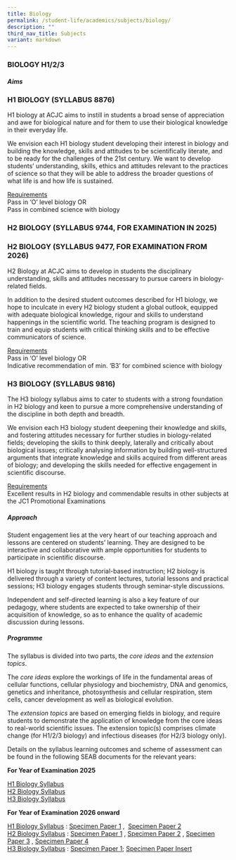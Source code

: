 ```yaml
---
title: Biology
permalink: /student-life/academics/subjects/biology/
description: ""
third_nav_title: Subjects
variant: markdown
---
```

### BIOLOGY H1/2/3

##### Aims

### H1 BIOLOGY (SYLLABUS 8876)


H1 biology at ACJC aims to instill in students a broad sense of appreciation and awe for biological nature and for them to use their biological knowledge in their everyday life.  

  
We envision each H1 biology student developing their interest in biology and building the knowledge, skills and attitudes to be scientifically literate, and to be ready for the challenges of the 21st&nbsp;century. We want to develop students’ understanding, skills, ethics and attitudes relevant to the practices of science so that they will be able to address the broader questions of what life is and how life is sustained.

  
<u>Requirements</u><br>
Pass in ‘O’ level biology OR <br>
Pass in combined science with biology


### H2 BIOLOGY (SYLLABUS 9744, FOR EXAMINATION IN 2025)
### H2 BIOLOGY (SYLLABUS 9477, FOR EXAMINATION FROM 2026)


H2 Biology at ACJC aims to develop in students the disciplinary understanding, skills and attitudes necessary to pursue careers in biology-related fields.  

In addition to the desired student outcomes described for H1 biology, we hope to inculcate in every H2 biology student a global outlook, equipped with adequate biological knowledge, rigour and skills to understand happenings in the scientific world. The teaching program is designed to train and equip students with critical thinking skills and to be effective communicators of science.

  
<u>Requirements</u>
<br>Pass in ‘O’ level biology OR<br>
Indicative recommendation of min. ‘B3’ for combined science with biology

### H3 BIOLOGY (SYLLABUS 9816)


The H3 biology syllabus aims to cater to students with a strong foundation in H2 biology and keen to pursue a more comprehensive understanding of the discipline in both depth and breadth.  

  

We envision each H3 biology student deepening their knowledge and skills, and fostering attitudes necessary for further studies in biology-related fields; developing the skills to think deeply, laterally and critically about biological issues; critically analysing information by building well-structured arguments that integrate knowledge and skills acquired from different areas of biology; and developing the skills needed for effective engagement in scientific discourse.

  
<u>Requirements</u> <br>Excellent results in H2 biology and commendable results in other subjects at the JC1 Promotional Examinations

##### Approach

  

Student engagement lies at the very heart of our teaching approach and lessons are centered on students’ learning. They are designed to be interactive and collaborative with ample opportunities for students to participate in scientific discourse.

  

H1 biology is taught through tutorial-based instruction; H2 biology is delivered through a variety of content lectures, tutorial lessons and practical sessions; H3 biology engages students through seminar-style discussions.

  

Independent and self-directed learning is also a key feature of our pedagogy, where students are expected to take ownership of their acquisition of knowledge, so as to enhance the quality of academic discussion during lessons.

##### Programme

  

The syllabus is divided into two parts, the&nbsp;_core ideas_&nbsp;and the&nbsp;_extension topics_.

  

The&nbsp;_core ideas_&nbsp;explore the workings of life in the fundamental areas of cellular functions, cellular physiology and biochemistry, DNA and genomics, genetics and inheritance, photosynthesis and cellular respiration, stem cells, cancer development as well as biological evolution.

  

The&nbsp;_extension topics_&nbsp;are based on emerging fields in biology, and require students to demonstrate the application of knowledge from the core ideas to real-world scientific issues. The extension topic(s) comprises climate change (for H1/2/3 biology) and infectious diseases (for H2/3 biology only).

  

Details on the syllabus learning outcomes and scheme of assessment can be found in the following SEAB documents for the relevant years:

**For Year of Examination 2025** 

[H1 Biology Syllabus](https://www.seab.gov.sg/files/A%20Level%20Syllabus%20Sch%20Cddts/2025/8876_y25_sy.pdf)  <br>
[H2 Biology Syllabus](https://www.seab.gov.sg/files/A%20Level%20Syllabus%20Sch%20Cddts/2025/9744_y25_sy.pdf) <br>
[H3 Biology Syllabus](https://www.seab.gov.sg/files/A%20Level%20Syllabus%20Sch%20Cddts/2025/9816_y25_sy.pdf)

**For Year of Examination 2026 onward**

[H1 Biology Syllabus](https://www.seab.gov.sg/files/A%20Level%20Syllabus%20Sch%20Cddts/2026/8876_y26_sy.pdf) 
: [Specimen Paper 1](https://www.seab.gov.sg/files/A%20Level%20Syllabus%20Sch%20Cddts/2026/8876_y26_sp_1.pdf)  , &nbsp;[Specimen Paper 2](https://www.seab.gov.sg/files/A%20Level%20Syllabus%20Sch%20Cddts/2026/8876_y26_sp_2.pdf)
<br>
[H2 Biology Syllabus](https://www.seab.gov.sg/files/A%20Level%20Syllabus%20Sch%20Cddts/2026/9477_y26_sy.pdf) :
[Specimen Paper 1](https://www.seab.gov.sg/files/A%20Level%20Syllabus%20Sch%20Cddts/2026/9477_y26_sp_1.pdf) ,&nbsp;[Specimen Paper 2](https://www.seab.gov.sg/files/A%20Level%20Syllabus%20Sch%20Cddts/2026/9477_y26_sp_2.pdf) ,&nbsp;[Specimen Paper 3](https://www.seab.gov.sg/files/A%20Level%20Syllabus%20Sch%20Cddts/2026/9477_y26_sp_3.pdf) ,&nbsp;[Specimen Paper 4](https://www.seab.gov.sg/files/A%20Level%20Syllabus%20Sch%20Cddts/2026/9477_y26_sp_4.pdf)<br>
[H3 Biology Syllabus](https://www.seab.gov.sg/files/A%20Level%20Syllabus%20Sch%20Cddts/2026/9816_y26_sy.pdf) : 
[Specimen Paper 1](https://www.seab.gov.sg/files/A%20Level%20Syllabus%20Sch%20Cddts/2026/9816_y26_sp_1.pdf);&nbsp;[Specimen Paper Insert](https://www.seab.gov.sg/files/A%20Level%20Syllabus%20Sch%20Cddts/2026/9816_y26_si_1.pdf)